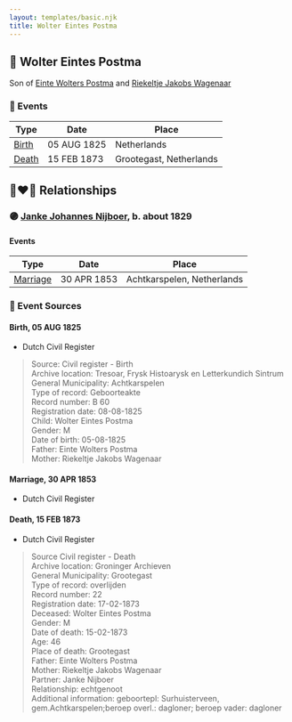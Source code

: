 ```yaml
---
layout: templates/basic.njk
title: Wolter Eintes Postma
---
```

## 🔵 Wolter Eintes Postma

Son of [Einte Wolters Postma](/people/1/18880768) and [Riekeltje Jakobs Wagenaar](/people/7/77820694)

### 📆 Events

Type | Date | Place
------ | ------ | ------
[Birth](#event-event-2) | 05 AUG 1825 | Netherlands
[Death](#event-event-3) | 15 FEB 1873 | Grootegast, Netherlands

## 👩‍❤️‍👨 Relationships

### 🟣 [Janke Johannes Nijboer](/people/4/49881856), b. about 1829

#### Events

Type | Date | Place
------ | ------ | ------
[Marriage](#event-family-0-event-0) | 30 APR 1853 | Achtkarspelen, Netherlands
### 📰 Event Sources

#### <a id="event-event-2"></a> Birth, 05 AUG 1825
* Dutch Civil Register
>   
  > Source: Civil register - Birth  
  > Archive location: Tresoar, Frysk Histoarysk en Letterkundich Sintrum  
  > General Municipality: Achtkarspelen  
  > Type of record: Geboorteakte  
  > Record number: B 60  
  > Registration date: 08-08-1825  
  > Child: Wolter Eintes Postma  
  > Gender: M  
  > Date of birth: 05-08-1825  
  > Father: Einte Wolters Postma  
  > Mother: Riekeltje Jakobs Wagenaar

#### <a id="event-family-0-event-0"></a> Marriage, 30 APR 1853
* Dutch Civil Register
#### <a id="event-event-3"></a> Death, 15 FEB 1873
* Dutch Civil Register
>   
  > Source Civil register - Death  
  > Archive location: Groninger Archieven  
  > General Municipality: Grootegast  
  > Type of record: overlijden  
  > Record number: 22  
  > Registration date: 17-02-1873  
  > Deceased: Wolter Eintes Postma  
  > Gender: M  
  > Date of death: 15-02-1873  
  > Age: 46  
  > Place of death: Grootegast  
  > Father: Einte Wolters Postma  
  > Mother: Riekeltje Jakobs Wagenaar  
  > Partner: Janke Nijboer  
  > Relationship: echtgenoot  
  > Additional information: geboortepl: Surhuisterveen, gem.Achtkarspelen;beroep overl.: dagloner; beroep vader: dagloner
